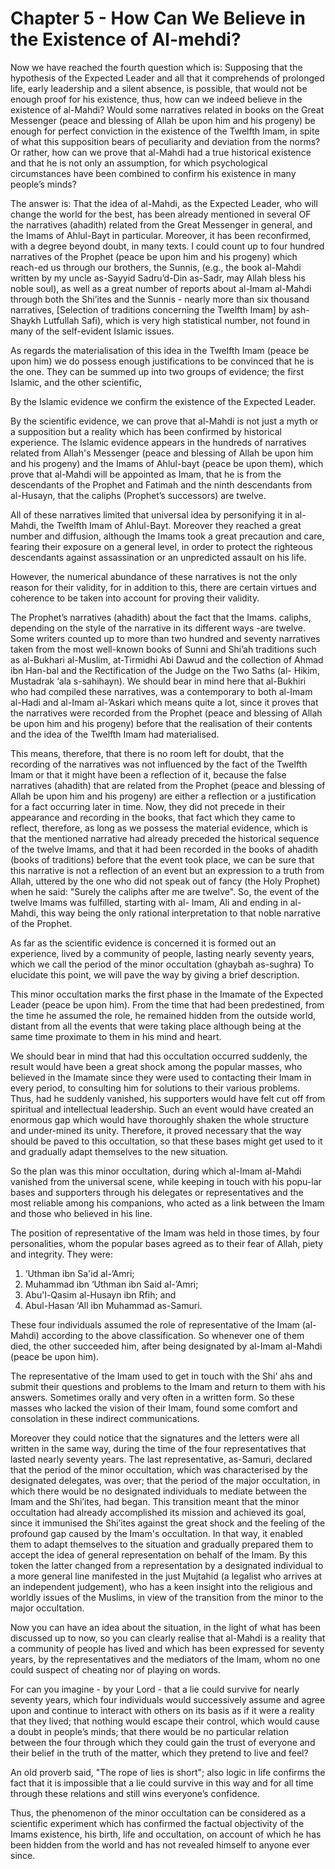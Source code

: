 Chapter 5 - How Can We Believe in the Existence of Al-mehdi?
============================================================

Now we have reached the fourth question which is: Supposing that the
hypothesis of the Expected Leader and all that it comprehends of
prolonged life, early leadership and a silent absence, is possible, that
would not be enough proof for his existence, thus, how can we indeed
believe in the existence of al-Mahdi? Would some narratives related in
books on the Great Messenger (peace and blessing of Allah be upon him
and his progeny) be enough for perfect conviction in the existence of
the Twelfth Imam, in spite of what this supposition bears of peculiarity
and deviation from the norms? Or rather, how can we prove that al-Mahdi
had a true historical existence and that he is not only an assumption,
for which psychological circumstances have been combined to confirm his
existence in many people’s minds?

The answer is: That the idea of al-Mahdi, as the Expected Leader, who
will change the world for the best, has been already mentioned in
several OF the narratives (ahadith) related from the Great Messenger in
general, and the Imams of Ahlul-Bayt in particular. Moreover, it has
been reconfirmed, with a degree beyond doubt, in many texts. I could
count up to four hundred narratives of the Prophet (peace be upon him
and his progeny) which reach-ed us through our brothers, the Sunnis,
(e.g., the book al-Mahdi written by my uncle as-Sayyid Sadru’d-Din
as-Sadr, may Allah bless his noble soul), as well as a great number of
reports about al-Imam al-Mahdi through both the Shi’ites and the
Sunnis - nearly more than six thousand narratives, [Selection of
traditions concerning the Twelfth Imam] by ash-Shaykh Lutfullah Safi),
which is very high statistical number, not found in many of the
self-evident Islamic issues.

As regards the materialisation of this idea in the Twelfth Imam (peace
be upon him) we do possess enough justifications to be convinced that he
is the one. They can be summed up into two groups of evidence; the first
Islamic, and the other scientific,

By the Islamic evidence we confirm the existence of the Expected
Leader.

By the scientific evidence, we can prove that al-Mahdi is not just a
myth or a supposition but a reality which has been confirmed by
historical experience. The Islamic evidence appears in the hundreds of
narratives related from Allah's Messenger (peace and blessing of Allah
be upon him and his progeny) and the Imams of Ahlul-bayt (peace be upon
them), which prove that al-Mahdi will be appointed as Imam, that he is
from the descendants of the Prophet and Fatimah and the ninth
descendants from al-Husayn, that the caliphs (Prophet’s successors) are
twelve.

All of these narratives limited that universal idea by personifying it
in al-Mahdi, the Twelfth Imam of Ahlul-Bayt. Moreover they reached a
great number and diffusion, although the Imams took a great precaution
and care, fearing their exposure on a general level, in order to protect
the righteous descendants against assassination or an unpredicted
assault on his life.

However, the numerical abundance of these narratives is not the only
reason for their validity, for in addition to this, there are certain
virtues and coherence to be taken into account for proving their
validity.

The Prophet’s narratives (ahadith) about the fact that the Imams.
caliphs, depending on the style of the narrative in its different
ways -are twelve. Some writers counted up to more than two hundred and
seventy narratives taken from the most well-known books of Sunni and
Shi’ah traditions such as al-Bukhari al-Muslim, at-Tirmidhi Abi Dawud
and the collection of Ahmad ibn Han-bal and the Rectification of the
Judge on the Two Saths (al- Hikim, Mustadrak ‘ala s-sahihayn). We should
bear in mind here that al-Bukhiri who had compiled these narratives, was
a contemporary to both al-Imam al-Hadi and al-Imam al-’Askari which
means quite a lot, since it proves that the narratives were recorded
from the Prophet (peace and blessing of Allah be upon him and his
progeny) before that the realisation of their contents and the idea of
the Twelfth Imam had materialised.

This means, therefore, that there is no room left for doubt, that the
recording of the narratives was not influenced by the fact of the
Twelfth Imam or that it might have been a reflection of it, because the
false narratives (ahadith) that are related from the Prophet (peace and
blessing of Allah be upon him and his progeny) are either a reflection
or a justification for a fact occurring later in time. Now, they did not
precede in their appearance and recording in the books, that fact which
they came to reflect, therefore, as long as we possess the material
evidence, which is that the mentioned narrative had already preceded the
historical sequence of the twelve Imams, and that it had been recorded
in the books of ahadith (books of traditions) before that the event took
place, we can be sure that this narrative is not a reflection of an
event but an expression to a truth from Allah, uttered by the one who
did not speak out of fancy (the Holy Prophet) when he said: "Surely the
caliphs after me are twelve". So, the event of the twelve Imams was
fulfilled, starting with al- Imam, Ali and ending in al-Mahdi, this way
being the only rational interpretation to that noble narrative of the
Prophet.

As far as the scientific evidence is concerned it is formed out an
experience, lived by a community of people, lasting nearly seventy
years, which we call the period of the minor occultation (ghaybah
as-sughra) To elucidate this point, we will pave the way by giving a
brief description.

This minor occultation marks the first phase in the Imamate of the
Expected Leader (peace be upon him). From the time that had been
predestined, from the time he assumed the role, he remained hidden from
the outside world, distant from all the events that were taking place
although being at the same time proximate to them in his mind and
heart.

We should bear in mind that had this occultation occurred suddenly, the
result would have been a great shock among the popular masses, who
believed in the Imamate since they were used to contacting their Imam in
every period, to consulting him for solutions to their various problems.
Thus, had he suddenly vanished, his supporters would have felt cut off
from spiritual and intellectual leadership. Such an event would have
created an enormous gap which would have thoroughly shaken the whole
structure and under-mined its unity. Therefore, it proved necessary that
the way should be paved to this occultation, so that these bases might
get used to it and gradually adapt themselves to the new situation.

So the plan was this minor occultation, during which al-Imam al-Mahdi
vanished from the universal scene, while keeping in touch with his
popu-lar bases and supporters through his delegates or representatives
and the most reliable among his companions, who acted as a link between
the Imam and those who believed in his line.

The position of representative of the Imam was held in those times, by
four personalities, whom the popular bases agreed as to their fear of
Allah, piety and integrity. They were:

1) ‘Uthman ibn Sa'id al-’Amri;
2) Muhammad ibn ‘Uthman ibn Said al-’Amri;
3) Abu'l-Qasim al-Husayn ibn Rfih; and
4) Abul-Hasan ‘All ibn Muhammad as-Samuri.

These four individuals assumed the role of representative of the Imam
(al- Mahdi) according to the above classification. So whenever one of
them died, the other succeeded him, after being designated by al-Imam
al-Mahdi (peace be upon him).

The representative of the Imam used to get in touch with the Shi’ ahs
and submit their questions and problems to the Imam and return to them
with his answers. Sometimes orally and very often in a written form. So
these masses who lacked the vision of their Imam, found some comfort and
consolation in these indirect communications.

Moreover they could notice that the signatures and the letters were all
written in the same way, during the time of the four representatives
that lasted nearly seventy years. The last representative, as-Samuri,
declared that the period of the minor occultation, which was
characterised by the designated delegates, was over; that the period of
the major occultation, in which there would be no designated individuals
to mediate between the Imam and the Shi’ites, had began. This transition
meant that the minor occultation had already accomplished its mission
and achieved its goal, since it immunised the Shi’ites against the great
shock and the feeling of the profound gap caused by the Imam's
occultation. In that way, it enabled them to adapt themselves to the
situation and gradually prepared them to accept the idea of general
representation on behalf of the Imam. By this token the latter changed
from a representation by a designated individual to a more general line
manifested in the just Mujtahid (a legalist who arrives at an
independent judgement), who has a keen insight into the religious and
worldly issues of the Muslims, in view of the transition from the minor
to the major occultation.

Now you can have an idea about the situation, in the light of what has
been discussed up to now, so you can clearly realise that al-Mahdi is a
reality that a community of people has lived and which has been
expressed for seventy years, by the representatives and the mediators of
the Imam, whom no one could suspect of cheating nor of playing on
words.

For can you imagine - by your Lord - that a lie could survive for
nearly seventy years, which four individuals would successively assume
and agree upon and continue to interact with others on its basis as if
it were a reality that they lived; that nothing would escape their
control, which would cause a doubt in people’s minds; that there would
be no particular relation between the four through which they could gain
the trust of everyone and their belief in the truth of the matter, which
they pretend to live and feel?

An old proverb said, "The rope of lies is short"; also logic in life
confirms the fact that it is impossible that a lie could survive in this
way and for all time through these relations and still wins everyone’s
confidence.

Thus, the phenomenon of the minor occultation can be considered as a
scientific experiment which has confirmed the factual objectivity of the
Imams existence, his birth, life and occultation, on account of which he
has been hidden from the world and has not revealed himself to anyone
ever since.


